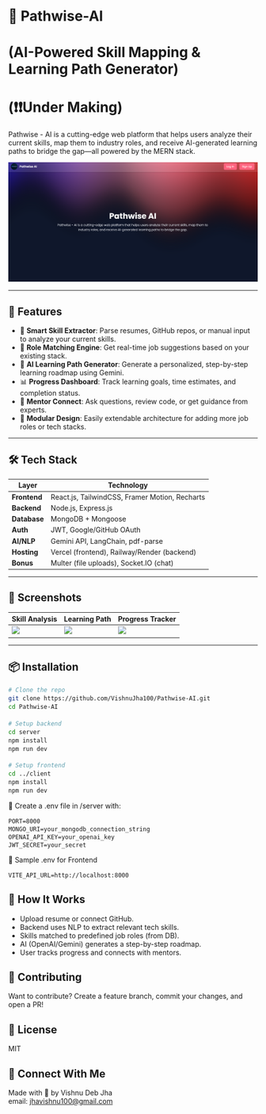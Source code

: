 # 🚀 Pathwise-AI 
# (AI-Powered Skill Mapping & Learning Path Generator)
# (❗❗Under Making)

Pathwise - AI is a cutting-edge web platform that helps users analyze their current skills, map them to industry roles, and receive AI-generated learning paths to bridge the gap—all powered by the MERN stack.

![SkillSync Banner](./client/public/banner.png)

---

## 🧠 Features

- 📝 **Smart Skill Extractor**: Parse resumes, GitHub repos, or manual input to analyze your current skills.
- 🧭 **Role Matching Engine**: Get real-time job suggestions based on your existing stack.
- 🤖 **AI Learning Path Generator**: Generate a personalized, step-by-step learning roadmap using Gemini.
- 📊 **Progress Dashboard**: Track learning goals, time estimates, and completion status.
- 👥 **Mentor Connect**: Ask questions, review code, or get guidance from experts.
- 🧩 **Modular Design**: Easily extendable architecture for adding more job roles or tech stacks.

---

## 🛠️ Tech Stack

| Layer        | Technology                                      |
|--------------|--------------------------------------------------|
| **Frontend** | React.js, TailwindCSS, Framer Motion, Recharts   |
| **Backend**  | Node.js, Express.js                              |
| **Database** | MongoDB + Mongoose                               |
| **Auth**     | JWT, Google/GitHub OAuth                         |
| **AI/NLP**   | Gemini API, LangChain, pdf-parse        |
| **Hosting**  | Vercel (frontend), Railway/Render (backend)      |
| **Bonus**    | Multer (file uploads), Socket.IO (chat)          |

---

## 📸 Screenshots

| Skill Analysis | Learning Path | Progress Tracker |
|----------------|---------------|------------------|
| ![](./client/public/skillscan.png) | ![](./client/public/roadmap.png) | ![](./client/public/progress.png) |

---

## 📦 Installation

```bash
# Clone the repo
git clone https://github.com/VishnuJha100/Pathwise-AI.git
cd Pathwise-AI

# Setup backend
cd server
npm install
npm run dev

# Setup frontend
cd ../client
npm install
npm run dev
```

🔐 Create a .env file in /server with:
```.env
PORT=8000
MONGO_URI=your_mongodb_connection_string
OPENAI_API_KEY=your_openai_key
JWT_SECRET=your_secret
```
🧪 Sample .env for Frontend
```.env
VITE_API_URL=http://localhost:8000
```

## 🧠 How It Works
- Upload resume or connect GitHub.
- Backend uses NLP to extract relevant tech skills.
- Skills matched to predefined job roles (from DB).
- AI (OpenAI/Gemini) generates a step-by-step roadmap.
- User tracks progress and connects with mentors.

## 🤝 Contributing
Want to contribute? Create a feature branch, commit your changes, and open a PR!

## 📃 License
MIT

## 🔗 Connect With Me
Made with 💙 by Vishnu Deb Jha
<br />
email: jhavishnu100@gmail.com
